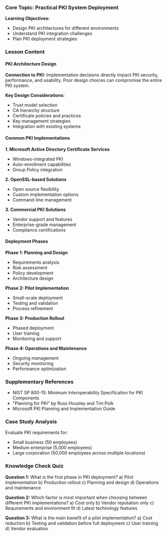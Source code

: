 
### Core Topic: Practical PKI System Deployment

**Learning Objectives:**
- Design PKI architectures for different environments
- Understand PKI integration challenges
- Plan PKI deployment strategies

### Lesson Content

#### PKI Architecture Design

**Connection to PKI:** Implementation decisions directly impact PKI security, performance, and usability. Poor design choices can compromise the entire PKI system.

**Key Design Considerations:**
- Trust model selection
- CA hierarchy structure
- Certificate policies and practices
- Key management strategies
- Integration with existing systems

#### Common PKI Implementations

**1. Microsoft Active Directory Certificate Services**
- Windows-integrated PKI
- Auto-enrollment capabilities
- Group Policy integration

**2. OpenSSL-based Solutions**
- Open source flexibility
- Custom implementation options
- Command-line management

**3. Commercial PKI Solutions**
- Vendor support and features
- Enterprise-grade management
- Compliance certifications

#### Deployment Phases

**Phase 1: Planning and Design**
- Requirements analysis
- Risk assessment
- Policy development
- Architecture design

**Phase 2: Pilot Implementation**
- Small-scale deployment
- Testing and validation
- Process refinement

**Phase 3: Production Rollout**
- Phased deployment
- User training
- Monitoring and support

**Phase 4: Operations and Maintenance**
- Ongoing management
- Security monitoring
- Performance optimization

### Supplementary References
- NIST SP 800-15: Minimum Interoperability Specification for PKI Components
- "Planning for PKI" by Russ Housley and Tim Polk
- Microsoft PKI Planning and Implementation Guide

### Case Study Analysis
Evaluate PKI requirements for:
- Small business (50 employees)
- Medium enterprise (5,000 employees)
- Large corporation (50,000 employees across multiple locations)

### Knowledge Check Quiz

**Question 1:** What is the first phase in PKI deployment?
a) Pilot implementation
b) Production rollout
c) Planning and design
d) Operations and maintenance

**Question 2:** Which factor is most important when choosing between different PKI implementations?
a) Cost only
b) Vendor reputation only
c) Requirements and environment fit
d) Latest technology features

**Question 3:** What is the main benefit of a pilot implementation?
a) Cost reduction
b) Testing and validation before full deployment
c) User training
d) Vendor evaluation